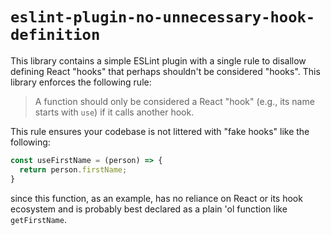# `eslint-plugin-no-unnecessary-hook-definition`

This library contains a simple ESLint plugin with a single rule to disallow defining React "hooks" that perhaps shouldn't be considered "hooks". This library enforces the following rule:

> A function should only be considered a React "hook" (e.g., its name starts with `use`) if it calls another hook.

This rule ensures your codebase is not littered with "fake hooks" like the following:

```js
const useFirstName = (person) => {
  return person.firstName;
}
```

since this function, as an example, has no reliance on React or its hook ecosystem and is probably best declared as a plain 'ol function like `getFirstName`.
